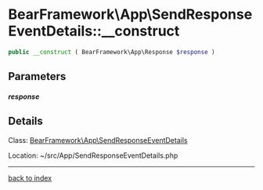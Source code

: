 # BearFramework\App\SendResponseEventDetails::__construct

```php
public __construct ( BearFramework\App\Response $response )
```

## Parameters

##### response

## Details

Class: [BearFramework\App\SendResponseEventDetails](bearframework.app.sendresponseeventdetails.class.md)

Location: ~/src/App/SendResponseEventDetails.php

---

[back to index](index.md)

